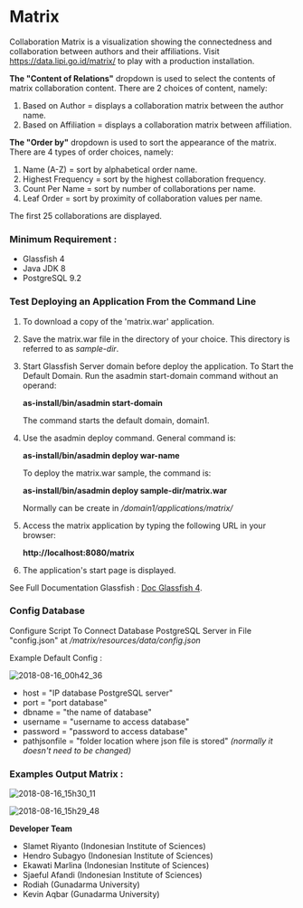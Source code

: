# Matrix
Collaboration Matrix is a visualization showing the connectedness and collaboration between authors and their affiliations. Visit https://data.lipi.go.id/matrix/ to play with a production installation.

**The "Content of Relations"** dropdown is used to select the contents of matrix collaboration content. There are 2 choices of content, namely:

1. Based on Author = displays a collaboration matrix between the author name.
2. Based on Affiliation = displays a collaboration matrix between affiliation.

**The "Order by"** dropdown is used to sort the appearance of the matrix. There are 4 types of order choices, namely:

1. Name (A-Z) = sort by alphabetical order name.
2. Highest Frequency = sort by the highest collaboration frequency.
3. Count Per Name = sort by number of collaborations per name.
4. Leaf Order = sort by proximity of collaboration values per name.

The first 25 collaborations are displayed.


### Minimum Requirement :
- Glassfish 4
- Java JDK 8
- PostgreSQL 9.2

### Test Deploying an Application From the Command Line

1.	To download a copy of the 'matrix.war' application.
2.	Save the matrix.war file in the directory of your choice. This directory is referred to as *sample-dir*.
3.	Start Glassfish Server domain before deploy the application. To Start the Default Domain. Run the asadmin start-domain command without an operand: 

    **as-install/bin/asadmin start-domain**

    The command starts the default domain, domain1.

4.	Use the asadmin deploy command. General command is: 

    **as-install/bin/asadmin deploy war-name**

    To deploy the matrix.war sample, the command is:

    **as-install/bin/asadmin deploy sample-dir/matrix.war**
    
    Normally can be create in */domain1/applications/matrix/*

5.	Access the matrix application by typing the following URL in your browser:

    **http://localhost:8080/matrix**
    
6.	The application's start page is displayed.

See Full Documentation Glassfish : [Doc Glassfish 4](https://javaee.github.io/glassfish/doc/4.0/quick-start-guide.pdf).



### Config Database
Configure Script To Connect Database PostgreSQL Server in File "config.json" at */matrix/resources/data/config.json*

Example Default Config :

![2018-08-16_00h42_36](https://user-images.githubusercontent.com/42184550/44163344-521b1500-a0ed-11e8-8fe4-0da3583b3b94.png)

- host = "IP database PostgreSQL server"
- port = "port database"
- dbname = "the name of database"
- username = "username to access database"
- password = "password to access database"
- pathjsonfile = "folder location where json file is stored" *(normally it doesn't need to be changed)*



### Examples Output Matrix :
![2018-08-16_15h30_11](https://user-images.githubusercontent.com/42184550/44197598-4a00bb00-a169-11e8-86eb-c08f22add5a7.png)

![2018-08-16_15h29_48](https://user-images.githubusercontent.com/42184550/44197607-4ff69c00-a169-11e8-9acc-bb78bf8808c5.png)



**Developer Team**
- Slamet Riyanto (Indonesian Institute of Sciences)
- Hendro Subagyo (Indonesian Institute of Sciences)
- Ekawati Marlina (Indonesian Institute of Sciences)
- Sjaeful Afandi (Indonesian Institute of Sciences)
- Rodiah (Gunadarma University)
- Kevin Aqbar (Gunadarma University)

